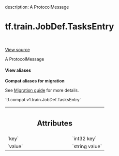 description: A ProtocolMessage

<div itemscope itemtype="http://developers.google.com/ReferenceObject">
<meta itemprop="name" content="tf.train.JobDef.TasksEntry" />
<meta itemprop="path" content="Stable" />
</div>

# tf.train.JobDef.TasksEntry

<!-- Insert buttons and diff -->

<table class="tfo-notebook-buttons tfo-api nocontent" align="left">

</table>

<a target="_blank" class="external" href="/code/stable/tensorflow/core/protobuf/cluster.proto">View source</a>



A ProtocolMessage

<section class="expandable">
  <h4 class="showalways">View aliases</h4>
  <p>
<b>Compat aliases for migration</b>
<p>See
<a href="https://www.tensorflow.org/guide/migrate">Migration guide</a> for
more details.</p>
<p>`tf.compat.v1.train.JobDef.TasksEntry`</p>
</p>
</section>

<!-- Placeholder for "Used in" -->




<!-- Tabular view -->
 <table class="responsive fixed orange">
<colgroup><col width="214px"><col></colgroup>
<tr><th colspan="2"><h2 class="add-link">Attributes</h2></th></tr>

<tr>
<td>
`key`<a id="key"></a>
</td>
<td>
`int32 key`
</td>
</tr><tr>
<td>
`value`<a id="value"></a>
</td>
<td>
`string value`
</td>
</tr>
</table>



